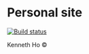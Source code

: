# Personal site 
[![Build status](https://travis-ci.com/aerymilts/aerymilts.github.io.svg?branch=master)](https://travis-ci.com/aerymilts/aerymilts.github.io)

Kenneth Ho © 
